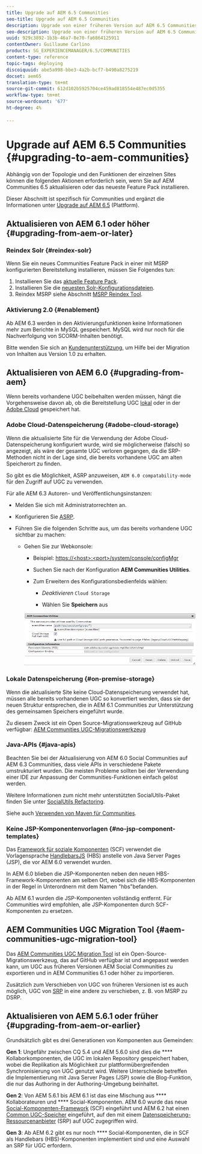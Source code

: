 ```yaml
---
title: Upgrade auf AEM 6.5 Communities
seo-title: Upgrade auf AEM 6.5 Communities
description: Upgrade von einer früheren Version auf AEM 6.5 Communities
seo-description: Upgrade von einer früheren Version auf AEM 6.5 Communities
uuid: 929c3892-1b3b-46a7-8e70-fa6864125911
contentOwner: Guillaume Carlino
products: SG_EXPERIENCEMANAGER/6.5/COMMUNITIES
content-type: reference
topic-tags: deploying
discoiquuid: abe5a998-bbe3-4a2b-bcf7-b490a8275219
docset: aem65
translation-type: tm+mt
source-git-commit: 612d102b5925704ce459ad818554e487ec0d5355
workflow-type: tm+mt
source-wordcount: '677'
ht-degree: 4%

---
```



# Upgrade auf AEM 6.5 Communities {#upgrading-to-aem-communities}

Abhängig von der Topologie und den Funktionen der einzelnen Sites können die folgenden Aktionen erforderlich sein, wenn Sie auf AEM Communities 6.5 aktualisieren oder das neueste Feature Pack installieren.

Dieser Abschnitt ist spezifisch für Communities und ergänzt die Informationen unter [Upgrade auf AEM 6.5](/help/sites-deploying/upgrade.md) (Plattform).

## Aktualisieren von AEM 6.1 oder höher {#upgrading-from-aem-or-later}

### Reindex Solr {#reindex-solr}

Wenn Sie ein neues Communities Feature Pack in einer mit MSRP konfigurierten Bereitstellung installieren, müssen Sie Folgendes tun:

1. Installieren Sie das [aktuelle Feature Pack](/help/communities/deploy-communities.md#latestfeaturepack).
1. Installieren Sie die [neuesten Solr-Konfigurationsdateien](/help/communities/msrp.md#upgrading).
1. Reindex MSRP
siehe Abschnitt [MSRP Reindex Tool](/help/communities/msrp.md#msrp-reindex-tool).

### Aktivierung 2.0 {#enablement}

Ab AEM 6.3 werden in den Aktivierungsfunktionen keine Informationen mehr zum Berichte in MySQL gespeichert. MySQL wird nur noch für die Nachverfolgung von SCORM-Inhalten benötigt.

Bitte wenden Sie sich an [Kundenunterstützung](https://helpx.adobe.com/de/marketing-cloud/contact-support.html), um Hilfe bei der Migration von Inhalten aus Version 1.0 zu erhalten.

## Aktualisieren von AEM 6.0 {#upgrading-from-aem}

Wenn bereits vorhandene UGC beibehalten werden müssen, hängt die Vorgehensweise davon ab, ob die Bereitstellung UGC [lokal](#on-premise-storage) oder in der [Adobe Cloud](#adobe-cloud-storage) gespeichert hat.

### Adobe Cloud-Datenspeicherung {#adobe-cloud-storage}

Wenn die aktualisierte Site für die Verwendung der Adobe Cloud-Datenspeicherung konfiguriert wurde, wird sie möglicherweise (falsch) so angezeigt, als wäre der gesamte UGC verloren gegangen, da die SRP-Methoden nicht in der Lage sind, die bereits vorhandene UGC am alten Speicherort zu finden.

So gibt es die Möglichkeit, ASRP anzuweisen, `AEM 6.0 compatability-mode` für den Zugriff auf UGC zu verwenden.

Für alle AEM 6.3 Autoren- und Veröffentlichungsinstanzen:

* Melden Sie sich mit Administratorrechten an.
* Konfigurieren Sie [ASRP](/help/communities/asrp.md).
* Führen Sie die folgenden Schritte aus, um das bereits vorhandene UGC sichtbar zu machen:

   * Gehen Sie zur Webkonsole:

      * Beispiel: [https://&lt;host>:&lt;port>/system/console/configMgr](https://localhost:4502/system/console/configMgr)

      * Suchen Sie nach der Konfiguration **AEM Communities Utilities**.
      * Zum Erweitern des Konfigurationsbedienfelds wählen:

         * *Deaktivieren* `Cloud Storage`

         * Wählen Sie **Speichern** aus

      ![utilities](assets/utilities.png)


### Lokale Datenspeicherung {#on-premise-storage}

Wenn die aktualisierte Site keine Cloud-Datenspeicherung verwendet hat, müssen alle bereits vorhandenen UGC so konvertiert werden, dass sie der neuen Struktur entsprechen, die in AEM 6.1 Communities zur Unterstützung des gemeinsamen Speichers eingeführt wurde.

Zu diesem Zweck ist ein Open Source-Migrationswerkzeug auf GitHub verfügbar:
[AEM Communities UGC-Migrationswerkzeug](https://github.com/Adobe-Marketing-Cloud/communities-ugc-migration)

### Java-APIs {#java-apis}

Beachten Sie bei der Aktualisierung von AEM 6.0 Social Communities auf AEM 6.3 Communities, dass viele APIs in verschiedene Pakete umstrukturiert wurden. Die meisten Probleme sollten bei der Verwendung einer IDE zur Anpassung der Communities-Funktionen einfach gelöst werden.

Weitere Informationen zum nicht mehr unterstützten SocialUtils-Paket finden Sie unter [SocialUtils Refactoring](/help/communities/socialutils.md).

Siehe auch [Verwenden von Maven für Communities](/help/communities/maven.md).

### Keine JSP-Komponentenvorlagen {#no-jsp-component-templates}

Das [Framework für soziale Komponenten](/help/communities/scf.md) (SCF) verwendet die Vorlagensprache [HandlebarsJS](https://www.handlebarsjs.com/) (HBS) anstelle von Java Server Pages (JSP), die vor AEM 6.0 verwendet wurden.

In AEM 6.0 blieben die JSP-Komponenten neben den neuen HBS-Framework-Komponenten am selben Ort, wobei sich die HBS-Komponenten in der Regel in Unterordnern mit dem Namen &quot;hbs&quot;befanden.

Ab AEM 6.1 wurden die JSP-Komponenten vollständig entfernt. Für Communities wird empfohlen, alle JSP-Komponenten durch SCF-Komponenten zu ersetzen.

## AEM Communities UGC Migration Tool {#aem-communities-ugc-migration-tool}

Das [AEM Communities UGC Migration Tool](https://github.com/Adobe-Marketing-Cloud/communities-ugc-migration) ist ein Open-Source-Migrationswerkzeug, das auf GitHub verfügbar ist und angepasst werden kann, um UGC aus früheren Versionen AEM Social Communities zu exportieren und in AEM Communities 6.1 oder höher zu importieren.

Zusätzlich zum Verschieben von UGC von früheren Versionen ist es auch möglich, UGC von [SRP](/help/communities/working-with-srp.md) in eine andere zu verschieben, z. B. von MSRP zu DSRP.

## Aktualisieren von AEM 5.6.1 oder früher {#upgrading-from-aem-or-earlier}

Grundsätzlich gibt es drei Generationen von Komponenten aus Gemeinden:

**Gen 1**: Ungefähr zwischen CQ 5.4 und AEM 5.6.0 sind dies die  **** Kollaborkomponenten, die UGC im lokalen Repository gespeichert haben, wobei die Replikation als Möglichkeit zur plattformübergreifenden Synchronisierung von UGC genutzt wird. Weitere Unterschiede betreffen die Implementierung mit Java Server Pages (JSP) sowie die Blog-Funktion, die nur das Authoring in der Authoring-Umgebung beinhaltet.

**Gen 2**: Von AEM 5.6.1 bis AEM 6.1 ist das eine Mischung aus  **** Kollaborateuren und  **** Social-Komponenten. AEM 6.0 wurde das neue [Social-Komponenten-Framework](/help/communities/scf.md) (SCF) eingeführt und AEM 6.2 hat einen [Common UGC-Speicher](/help/communities/working-with-srp.md) eingeführt, auf den mit einem [Datenspeicherung-Ressourcenanbieter](/help/communities/srp.md) (SRP) auf UGC zugegriffen wird.

**Gen 3**: Ab AEM 6.2 gibt es nur noch  **** Social-Komponenten, die in SCF als Handlebars (HBS)-Komponenten implementiert sind und eine Auswahl an SRP für UGC erfordern.
